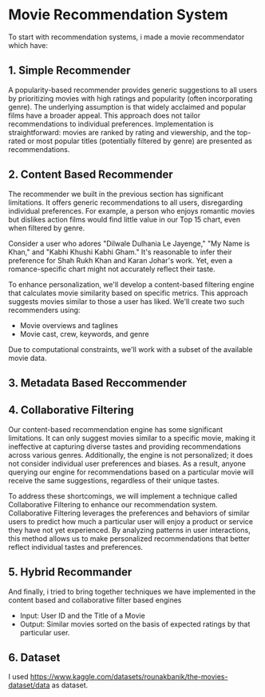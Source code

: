 # Movie Recommendation System

To start with recommendation systems, i made a movie recommendator which have:

## 1. Simple Recommender

A popularity-based recommender provides generic suggestions to all users by prioritizing movies with high ratings and popularity (often incorporating genre). The underlying assumption is that widely acclaimed and popular films have a broader appeal. This approach does not tailor recommendations to individual preferences.
Implementation is straightforward: movies are ranked by rating and viewership, and the top-rated or most popular titles (potentially filtered by genre) are presented as recommendations.

## 2. Content Based Recommender
The recommender we built in the previous section has significant limitations. It offers generic recommendations to all users, disregarding individual preferences. For example, a person who enjoys romantic movies but dislikes action films would find little value in our Top 15 chart, even when filtered by genre.

Consider a user who adores "Dilwale Dulhania Le Jayenge," "My Name is Khan," and "Kabhi Khushi Kabhi Gham." It's reasonable to infer their preference for Shah Rukh Khan and Karan Johar's work. Yet, even a romance-specific chart might not accurately reflect their taste.

To enhance personalization, we'll develop a content-based filtering engine that calculates movie similarity based on specific metrics. This approach suggests movies similar to those a user has liked. We'll create two such recommenders using:

* Movie overviews and taglines
* Movie cast, crew, keywords, and genre

Due to computational constraints, we'll work with a subset of the available movie data.

## 3. Metadata Based Reccommender

## 4. Collaborative Filtering

Our content-based recommendation engine has some significant limitations. It can only suggest movies similar to a specific movie, making it ineffective at capturing diverse tastes and providing recommendations across various genres. Additionally, the engine is not personalized; it does not consider individual user preferences and biases. As a result, anyone querying our engine for recommendations based on a particular movie will receive the same suggestions, regardless of their unique tastes.

To address these shortcomings, we will implement a technique called Collaborative Filtering to enhance our recommendation system. Collaborative Filtering leverages the preferences and behaviors of similar users to predict how much a particular user will enjoy a product or service they have not yet experienced. By analyzing patterns in user interactions, this method allows us to make personalized recommendations that better reflect individual tastes and preferences.

## 5. Hybrid Recommander

And finally, i tried to bring together techniques we have implemented in the content based and collaborative filter based engines

* Input: User ID and the Title of a Movie
* Output: Similar movies sorted on the basis of expected ratings by that particular user.

## 6. Dataset

I used https://www.kaggle.com/datasets/rounakbanik/the-movies-dataset/data as dataset.
